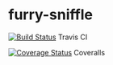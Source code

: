 # furry-sniffle

[![Build Status](https://travis-ci.org/Socialate/furry-sniffle.png?branch=master)](https://travis-ci.org/Socialate/furry-sniffle) Travis CI

[![Coverage Status](https://coveralls.io/repos/github/Socialate/furry-sniffle/badge.svg)](https://coveralls.io/github/Socialate/furry-sniffle) Coveralls
